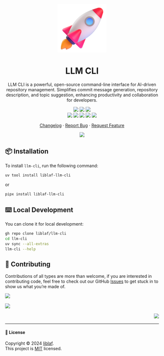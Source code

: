 <div align="center"><a name="readme-top"></a>

<img height="160" src="https://raw.githubusercontent.com/microsoft/fluentui-emoji/refs/heads/main/assets/Rocket/3D/rocket_3d.png" />

<h1>LLM CLI</h1>

LLM CLI is a powerful, open-source command-line interface for AI-driven repository management. Simplifies commit message generation, repository description, and topic suggestion, enhancing productivity and collaboration for developers.

[![][github-release-shield]][github-release-link]
[![][github-releasedate-shield]][github-releasedate-link]
[![][github-action-ci-shield]][github-action-ci-link]<br/>
[![][github-contributors-shield]][github-contributors-link]
[![][github-forks-shield]][github-forks-link]
[![][github-stars-shield]][github-stars-link]
[![][github-issues-shield]][github-issues-link]
[![][github-license-shield]][github-license-link]

[Changelog](./CHANGELOG.md) · [Report Bug][github-issues-link] · [Request Feature][github-issues-link]

![](https://raw.githubusercontent.com/andreasbm/readme/master/assets/lines/rainbow.png)

</div>

[github-release-shield]: https://img.shields.io/github/v/release/liblaf/llm-cli?color=369eff&logo=github&style=flat
[github-release-link]: https://github.com/liblaf/llm-cli/releases
[github-releasedate-shield]: https://img.shields.io/github/release-date/liblaf/llm-cli?style=flat
[github-releasedate-link]: https://github.com/liblaf/llm-cli/releases
[github-action-ci-shield]: https://img.shields.io/github/actions/workflow/status/liblaf/llm-cli/ci.yml?label=ci&logo=githubactions&logoColor=white&style=flat
[github-action-ci-link]: https://github.com/liblaf/llm-cli/actions/workflows/ci.yml
[github-contributors-shield]: https://img.shields.io/github/contributors/liblaf/llm-cli?color=c4f042&style=flat
[github-contributors-link]: https://github.com/liblaf/llm-cli/graphs/contributors
[github-forks-shield]: https://img.shields.io/github/forks/liblaf/llm-cli?color=8ae8ff&style=flat
[github-forks-link]: https://github.com/liblaf/llm-cli/network/members
[github-stars-shield]: https://img.shields.io/github/stars/liblaf/llm-cli?color=ffcb47&style=flat
[github-stars-link]: https://github.com/liblaf/llm-cli/network/stargazers
[github-issues-shield]: https://img.shields.io/github/issues/liblaf/llm-cli?color=ff80eb&style=flat
[github-issues-link]: https://github.com/liblaf/llm-cli/issues
[github-license-shield]: https://img.shields.io/github/license/liblaf/llm-cli?color=white&style=flat
[github-license-link]: https://github.com/liblaf/llm-cli/blob/main/LICENSE

## 📦 Installation

To install `llm-cli`, run the following command:

```bash
uv tool install liblaf-llm-cli
```

or

```bash
pipx install liblaf-llm-cli
```

## ⌨️ Local Development

You can clone it for local development:

```bash
gh repo clone liblaf/llm-cli
cd llm-cli
uv sync --all-extras
llm-cli --help
```

## 🤝 Contributing

Contributions of all types are more than welcome, if you are interested in contributing code, feel free to check out our GitHub [Issues][github-issues-link] to get stuck in to show us what you’re made of.

[![][pr-welcome-shield]][pr-welcome-link]

[![][github-contrib-shield]][github-contrib-link]

<div align="right">

[![][back-to-top]](#readme-top)

</div>

[github-issues-link]: https://github.com/liblaf/llm-cli/issues
[pr-welcome-shield]: https://img.shields.io/badge/%F0%9F%A4%AF%20PR%20WELCOME-%E2%86%92-ffcb47?labelColor=black&style=for-the-badge
[pr-welcome-link]: https://github.com/liblaf/llm-cli/pulls
[github-contrib-shield]: https://contrib.rocks/image?repo=liblaf%2Fllm-cli
[github-contrib-link]: https://github.com/liblaf/llm-cli/graphs/contributors
[back-to-top]: https://img.shields.io/badge/-BACK_TO_TOP-black?style=flat-square

---

#### 📝 License

Copyright © 2024 [liblaf][profile-link]. <br />
This project is [MIT](./LICENSE) licensed.

[profile-link]: https://github.com/liblaf
